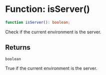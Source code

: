 # Function: isServer()

```ts
function isServer(): boolean;
```

Check if the current environment is the server.

## Returns

`boolean`

True if the current environment is the server.
